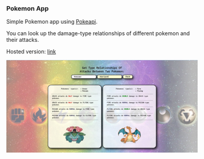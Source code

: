 ### Pokemon App

Simple Pokemon app using [Pokeapi](https://pokeapi.co/).

You can look up the damage-type relationships of different pokemon and their attacks.

Hosted version: [link](https://pokemon-damage-type-relations.netlify.app/)

![Picture of app](img/Pokemon-app-gaun.jpg)
